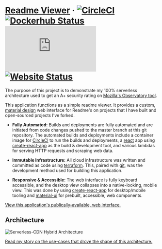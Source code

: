 # [Readme Viewer](https://readme-viewer.csarko.sh) &middot; [![CircleCI](https://img.shields.io/circleci/build/github/csarkosh/readme-viewer.svg?label=app%20build)](https://circleci.com/gh/csarkosh/readme-viewer) [![Dockerhub Status](https://img.shields.io/docker/cloud/build/csarko/node_terraform_awscli?label=ci%20image%20build)](https://hub.docker.com/r/csarko/node_terraform_awscli/builds) [![Mozilla Observability](https://img.shields.io/mozilla-observatory/grade/readme-viewer.csarko.sh?label=mozilla%20observatory&publish)](https://observatory.mozilla.org/analyze/readme-viewer.csarko.sh) [![Website Status](https://img.shields.io/website/https/readme-viewer.csarko.sh.svg)](https://readme-viewer.csarko.sh)

The purpose of this project is to demonstrate my 100% serverless architecture used to get an A+ security 
rating on [Mozilla's Observatory tool](https://observatory.mozilla.org/analyze/readme-viewer.csarko.sh).

This application functions as a simple readme viewer. It provides a custom, [material design](https://material.io/) web interface for Readme's on 
projects that I have built and open-sourced projects I've forked. 

* **Fully Automated:** Builds and deployments are fully automated and are initiated from code changes pushed to the master branch at this git repository. The automated builds and deployments include a container image for [CircleCI](https://circleci.com/) to run the builds and deployments, a [react](https://reactjs.org/) app using [create-react-app](https://facebook.github.io/create-react-app/) as the build & development tool, and various lambdas for serving HTTP requests and scraping web data.

* **Immutable Infrastructure:** All cloud infrastructure was written and committed as code using [terraform](https://www.terraform.io/). This, paired with [git](https://git-scm.com/), was the development method used for building this application.

* **Responsive & Accessible:** The web interface is fully keyboard accessible, and the desktop view collapses into a native-looking, mobile view. This was done by using [create-react-app](https://facebook.github.io/create-react-app/) for desktop/mobile tooling and [material-ui](https://material-ui.com/) for prebuilt, accessible, web components.


[View this application's publically-available, web interface.](https://readme-viewer.csarko.sh)

## Architecture
![Serverless-CDN Hybrid Architecture](https://readme-viewer.csarko.sh/docs/cdn-serverless.svg) 


[Read my story on the use-cases that drove the shape of this architecture.](https://medium.com/@csarkosh/my-experience-getting-an-a-from-mozillas-observatory-tool-on-aws-f0abf12811a1)

